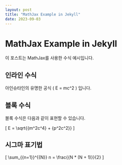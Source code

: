 ```yaml
---
layout: post
title: "MathJax Example in Jekyll"
date: 2023-09-03
---
```


# MathJax Example in Jekyll

이 포스트는 MathJax를 사용한 수식 예시입니다.

## 인라인 수식

아인슈타인의 유명한 공식 \( E = mc^2 \) 입니다.

## 블록 수식

블록 수식은 다음과 같이 표현할 수 있습니다.

\[
E = \sqrt{{m^2c^4} + {p^2c^2}}
\]

## 시그마 표기법

\[
\sum_{{n=1}}^{{N}} n = \frac{{N * (N + 1)}}{2}
\]
